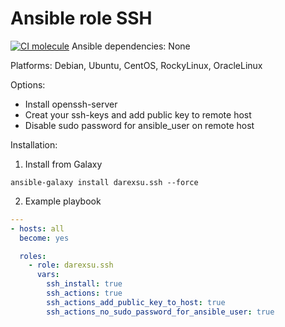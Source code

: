 # Ansible role SSH
[![CI molecule](https://github.com/darexsu/ansible-role-ssh/actions/workflows/ci.yml/badge.svg)](https://github.com/darexsu/ansible-role-ssh/actions/workflows/ci.yml)
Ansible dependencies: None

Platforms: Debian, Ubuntu, CentOS, RockyLinux, OracleLinux

Options:
  - Install openssh-server
  - Creat your ssh-keys and add public key to remote host
  - Disable sudo password for ansible_user on remote host

Installation:
1) Install from Galaxy
```
ansible-galaxy install darexsu.ssh --force
```
2) Example playbook
```yaml
---
- hosts: all
  become: yes

  roles:
    - role: darexsu.ssh
      vars:
        ssh_install: true
        ssh_actions: true
        ssh_actions_add_public_key_to_host: true
        ssh_actions_no_sudo_password_for_ansible_user: true
```
